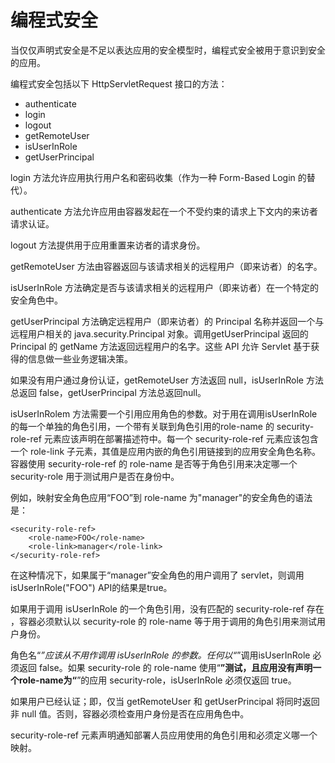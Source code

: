 # 编程式安全

当仅仅声明式安全是不足以表达应用的安全模型时，编程式安全被用于意识到安全的应用。

编程式安全包括以下 HttpServletRequest 接口的方法：

* authenticate
* login
* logout
* getRemoteUser
* isUserInRole
* getUserPrincipal

login 方法允许应用执行用户名和密码收集（作为一种 Form-Based Login 的替代）。

authenticate 方法允许应用由容器发起在一个不受约束的请求上下文内的来访者请求认证。

logout 方法提供用于应用重置来访者的请求身份。

getRemoteUser 方法由容器返回与该请求相关的远程用户（即来访者）的名字。

isUserInRole 方法确定是否与该请求相关的远程用户（即来访者）在一个特定的安全角色中。

getUserPrincipal 方法确定远程用户（即来访者）的 Principal 名称并返回一个与远程用户相关的 java.security.Principal 对象。调用getUserPrincipal 返回的 Principal 的 getName 方法返回远程用户的名字。这些 API 允许 Servlet 基于获得的信息做一些业务逻辑决策。

如果没有用户通过身份认证，getRemoteUser 方法返回 null，isUserInRole 方法总返回 false，getUserPrincipal 方法总返回null。

isUserInRolem 方法需要一个引用应用角色的参数。对于用在调用isUserInRole 的每一个单独的角色引用，一个带有关联到角色引用的role-name 的 security-role-ref 元素应该声明在部署描述符中。每一个 security-role-ref 元素应该包含一个 role-link 子元素，其值是应用内嵌的角色引用链接到的应用安全角色名称。容器使用 security-role-ref 的 role-name 是否等于角色引用来决定哪一个 security-role 用于测试用户是否在身份中。

例如，映射安全角色应用“FOO”到 role-name 为"manager"的安全角色的语法是：

    <security-role-ref>
        <role-name>FOO</role-name>
        <role-link>manager</role-link>
    </security-role-ref>
    
在这种情况下，如果属于“manager”安全角色的用户调用了 servlet，则调用 isUserInRole("FOO") API的结果是true。

如果用于调用 isUserInRole 的一个角色引用，没有匹配的 security-role-ref 存在 ，容器必须默认以 security-role 的 role-name 等于用于调用的角色引用来测试用户身份。

角色名“*”应该从不用作调用 isUserInRole 的参数。任何以“*”调用isUserInRole 必须返回 false。如果 security-role 的 role-name 使用“**”测试，且应用没有声明一个role-name为“**”的应用 security-role，isUserInRole 必须仅返回 true。

如果用户已经认证；即，仅当 getRemoteUser 和 getUserPrincipal 将同时返回非 null 值。否则，容器必须检查用户身份是否在应用角色中。

security-role-ref 元素声明通知部署人员应用使用的角色引用和必须定义哪一个映射。